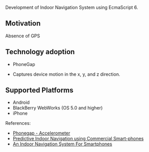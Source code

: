 Development of Indoor Navigation System using EcmaScript 6.

Motivation
----------

Absence of GPS


Technology adoption
-------------------

- PhoneGap

- Captures device motion in the x, y, and z direction.


Supported Platforms
-------------------

- Android
- BlackBerry WebWorks (OS 5.0 and higher)
- iPhone

References:

- [Phonegap - Accelerometer](http://docs.phonegap.com/en/1.2.0/phonegap_accelerometer_accelerometer.md.html)
- [Predictive Indoor Navigation using Commercial Smart-phones](https://www.ri.cmu.edu/pub_files/2011/12/percom-navigation-main.pdf)
- [An Indoor Navigation System For Smartphones](www.doc.ic.ac.uk/teaching/distinguished-projects/.../a.chandgadkar.pdf)